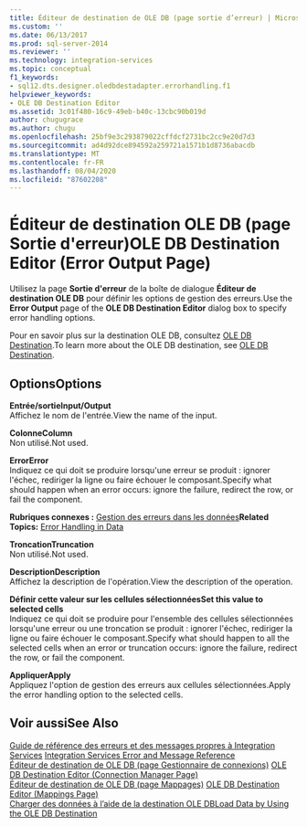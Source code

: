 ```yaml
---
title: Éditeur de destination de OLE DB (page sortie d’erreur) | Microsoft Docs
ms.custom: ''
ms.date: 06/13/2017
ms.prod: sql-server-2014
ms.reviewer: ''
ms.technology: integration-services
ms.topic: conceptual
f1_keywords:
- sql12.dts.designer.oledbdestadapter.errorhandling.f1
helpviewer_keywords:
- OLE DB Destination Editor
ms.assetid: 3c01f480-16c9-49eb-b40c-13cbc90b019d
author: chugugrace
ms.author: chugu
ms.openlocfilehash: 25bf9e3c293879022cffdcf2731bc2cc9e20d7d3
ms.sourcegitcommit: ad4d92dce894592a259721a1571b1d8736abacdb
ms.translationtype: MT
ms.contentlocale: fr-FR
ms.lasthandoff: 08/04/2020
ms.locfileid: "87602208"
---
```

# <a name="ole-db-destination-editor-error-output-page"></a><span data-ttu-id="54301-102">Éditeur de destination OLE DB (page Sortie d'erreur)</span><span class="sxs-lookup"><span data-stu-id="54301-102">OLE DB Destination Editor (Error Output Page)</span></span>
  <span data-ttu-id="54301-103">Utilisez la page **Sortie d'erreur** de la boîte de dialogue **Éditeur de destination OLE DB** pour définir les options de gestion des erreurs.</span><span class="sxs-lookup"><span data-stu-id="54301-103">Use the **Error Output** page of the **OLE DB Destination Editor** dialog box to specify error handling options.</span></span>  
  
 <span data-ttu-id="54301-104">Pour en savoir plus sur la destination OLE DB, consultez [OLE DB Destination](data-flow/ole-db-destination.md).</span><span class="sxs-lookup"><span data-stu-id="54301-104">To learn more about the OLE DB destination, see [OLE DB Destination](data-flow/ole-db-destination.md).</span></span>  
  
## <a name="options"></a><span data-ttu-id="54301-105">Options</span><span class="sxs-lookup"><span data-stu-id="54301-105">Options</span></span>  
 <span data-ttu-id="54301-106">**Entrée/sortie**</span><span class="sxs-lookup"><span data-stu-id="54301-106">**Input/Output**</span></span>  
 <span data-ttu-id="54301-107">Affichez le nom de l'entrée.</span><span class="sxs-lookup"><span data-stu-id="54301-107">View the name of the input.</span></span>  
  
 <span data-ttu-id="54301-108">**Colonne**</span><span class="sxs-lookup"><span data-stu-id="54301-108">**Column**</span></span>  
 <span data-ttu-id="54301-109">Non utilisé.</span><span class="sxs-lookup"><span data-stu-id="54301-109">Not used.</span></span>  
  
 <span data-ttu-id="54301-110">**Error**</span><span class="sxs-lookup"><span data-stu-id="54301-110">**Error**</span></span>  
 <span data-ttu-id="54301-111">Indiquez ce qui doit se produire lorsqu'une erreur se produit : ignorer l'échec, rediriger la ligne ou faire échouer le composant.</span><span class="sxs-lookup"><span data-stu-id="54301-111">Specify what should happen when an error occurs: ignore the failure, redirect the row, or fail the component.</span></span>  
  
 <span data-ttu-id="54301-112">**Rubriques connexes :** [Gestion des erreurs dans les données](data-flow/error-handling-in-data.md)</span><span class="sxs-lookup"><span data-stu-id="54301-112">**Related Topics:** [Error Handling in Data](data-flow/error-handling-in-data.md)</span></span>  
  
 <span data-ttu-id="54301-113">**Troncation**</span><span class="sxs-lookup"><span data-stu-id="54301-113">**Truncation**</span></span>  
 <span data-ttu-id="54301-114">Non utilisé.</span><span class="sxs-lookup"><span data-stu-id="54301-114">Not used.</span></span>  
  
 <span data-ttu-id="54301-115">**Description**</span><span class="sxs-lookup"><span data-stu-id="54301-115">**Description**</span></span>  
 <span data-ttu-id="54301-116">Affichez la description de l'opération.</span><span class="sxs-lookup"><span data-stu-id="54301-116">View the description of the operation.</span></span>  
  
 <span data-ttu-id="54301-117">**Définir cette valeur sur les cellules sélectionnées**</span><span class="sxs-lookup"><span data-stu-id="54301-117">**Set this value to selected cells**</span></span>  
 <span data-ttu-id="54301-118">Indiquez ce qui doit se produire pour l'ensemble des cellules sélectionnées lorsqu'une erreur ou une troncation se produit : ignorer l'échec, rediriger la ligne ou faire échouer le composant.</span><span class="sxs-lookup"><span data-stu-id="54301-118">Specify what should happen to all the selected cells when an error or truncation occurs: ignore the failure, redirect the row, or fail the component.</span></span>  
  
 <span data-ttu-id="54301-119">**Appliquer**</span><span class="sxs-lookup"><span data-stu-id="54301-119">**Apply**</span></span>  
 <span data-ttu-id="54301-120">Appliquez l'option de gestion des erreurs aux cellules sélectionnées.</span><span class="sxs-lookup"><span data-stu-id="54301-120">Apply the error handling option to the selected cells.</span></span>  
  
## <a name="see-also"></a><span data-ttu-id="54301-121">Voir aussi</span><span class="sxs-lookup"><span data-stu-id="54301-121">See Also</span></span>  
 <span data-ttu-id="54301-122">[Guide de référence des erreurs et des messages propres à Integration Services](../../2014/integration-services/integration-services-error-and-message-reference.md) </span><span class="sxs-lookup"><span data-stu-id="54301-122">[Integration Services Error and Message Reference](../../2014/integration-services/integration-services-error-and-message-reference.md) </span></span>  
 <span data-ttu-id="54301-123">[Éditeur de destination de OLE DB &#40;page Gestionnaire de connexions&#41;](../../2014/integration-services/ole-db-destination-editor-connection-manager-page.md) </span><span class="sxs-lookup"><span data-stu-id="54301-123">[OLE DB Destination Editor &#40;Connection Manager Page&#41;](../../2014/integration-services/ole-db-destination-editor-connection-manager-page.md) </span></span>  
 <span data-ttu-id="54301-124">[Éditeur de destination de OLE DB &#40;page Mappages&#41;](../../2014/integration-services/ole-db-destination-editor-mappings-page.md) </span><span class="sxs-lookup"><span data-stu-id="54301-124">[OLE DB Destination Editor &#40;Mappings Page&#41;](../../2014/integration-services/ole-db-destination-editor-mappings-page.md) </span></span>  
 [<span data-ttu-id="54301-125">Charger des données à l’aide de la destination OLE DB</span><span class="sxs-lookup"><span data-stu-id="54301-125">Load Data by Using the OLE DB Destination</span></span>](data-flow/load-data-by-using-the-ole-db-destination.md)  
  
  
